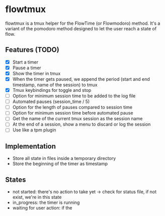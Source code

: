 # flowtmux

flowtmux is a tmux helper for the FlowTime (or Flowmodoro) method. It's a variant
of the pomodoro method designed to let the user reach a state of flow.

## Features (TODO)

- [x] Start a timer
- [x] Pause a timer
- [x] Show the timer in tmux
- [x] When the timer gets paused, we append the period (start and end timestamp,
      name of the session) to tmux
- [x] Tmux keybindings for toggle and stop
- [ ] Option for minimum session time to be added to the log file
- [ ] Automated pauses (session_time / 5)
- [ ] Option for the length of pauses compared to session time
- [ ] Option for minimum session time before automated pause
- [ ] Get the name of the current tmux session as the session name
- [ ] At the end of a session, show a menu to discard or log the session
- [ ] Use like a tpm plugin

## Implementation

- Store all state in files inside a temporary directory
- Store the beginning of the timer as timestamp

## States

- not started: there's no action to take yet -> check for status file, if not
  exist, we're in this state
- in_progress: the timer is running
- waiting for user action: if the
